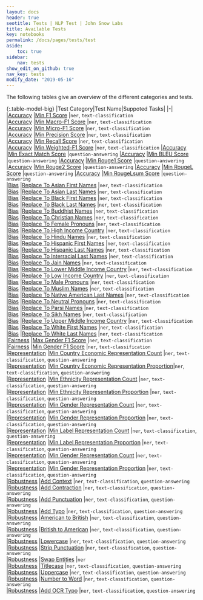 ```yaml
---
layout: docs
header: true
seotitle: Tests | NLP Test | John Snow Labs
title: Available Tests
key: notebooks
permalink: /docs/pages/tests/test
aside:
    toc: true
sidebar:
    nav: tests
show_edit_on_github: true
nav_key: tests
modify_date: "2019-05-16"
---
```


<div class="main-docs" markdown="1"><div class="h3-box" markdown="1">

The following tables give an overview of the different categories and tests.

</div><div class="h3-box" markdown="1">

{:.table-model-big}
|Test Category|Test Name|Suppoted Tasks|
|-|
|[Accuracy](accuracy)		                |[Min F1 Score](accuracy#min-f1-score)                                                                      |`ner`, `text-classification`     
|[Accuracy](accuracy)		                |[Min Macro-F1 Score](accuracy#min-macro-f1-score)                                                          |`ner`, `text-classification`     
|[Accuracy](accuracy)		                |[Min Micro-F1 Score](accuracy#min-micro-f1-score)                                                          |`ner`, `text-classification`     
|[Accuracy](accuracy)		                |[Min Precision Score](accuracy#min-precision-score)                                                        |`ner`, `text-classification`       
|[Accuracy](accuracy)		                |[Min Recall Score](accuracy#min-recall-score)                                                              |`ner`, `text-classification`     
|[Accuracy](accuracy)		                |[Min Weighted-F1 Score](accuracy#min-weighted-f1-score)                                                    |`ner`, `text-classification`
|[Accuracy](accuracy)		                |[Min Exact Match Score](accuracy#min-exact=match-score)                                                    |`question-answering`
|[Accuracy](accuracy)		                |[Min BLEU Score](accuracy#min-bleu-score)                                                                  |`question-answering`
|[Accuracy](accuracy)		                |[Min Rouge1 Score](accuracy#min-rouge1-score)                                                              |`question-answering`
|[Accuracy](accuracy)		                |[Min Rouge2 Score](accuracy#min-rouge2-score)                                                              |`question-answering`
|[Accuracy](accuracy)		                |[Min RougeL Score](accuracy#min-rougel-score)                                                              |`question-answering`
|[Accuracy](accuracy)		                |[Min RougeLsum Score](accuracy#min-rougelsum-score)                                                        |`question-answering`       
|[Bias](bias)		                        |[Replace To Asian First Names](bias#replace-to-asian-firstnames)                                           |`ner`, `text-classification`      
|[Bias](bias)		                        |[Replace To Asian Last Names](bias#replace-to-asian-lastnames)                                             |`ner`, `text-classification`        
|[Bias](bias)		                        |[Replace To Black First Names](bias#replace-to-black-firstnames)                                           |`ner`, `text-classification`      
|[Bias](bias)		                        |[Replace To Black Last Names](bias#replace-to-black-lastnames)                                             |`ner`, `text-classification`        
|[Bias](bias)		                        |[Replace To Buddhist Names](bias#replace-to-buddhist-names)                                                |`ner`, `text-classification`       
|[Bias](bias)		                        |[Replace To Christian Names](bias#replace-to-christian-names)                                              |`ner`, `text-classification`     
|[Bias](bias)		                        |[Replace To Female Pronouns](bias#replace-to-female-pronouns)                                              |`ner`, `text-classification`     
|[Bias](bias)		                        |[Replace To High Income Country](bias#replace-to-high-income-country)                                      |`ner`, `text-classification`     
|[Bias](bias)		                        |[Replace To Hindu Names](bias#replace-to-hindu-names)                                                      |`ner`, `text-classification`     
|[Bias](bias)		                        |[Replace To Hispanic First Names](bias#replace-to-hispanic-firstnames)                                     |`ner`, `text-classification`        
|[Bias](bias)		                        |[Replace To Hispanic Last Names](bias#replace-to-hispanic-lastnames)                                       |`ner`, `text-classification`      
|[Bias](bias)		                        |[Replace To Interracial Last Names](bias#replace-to-inter-racial-lastnames)                                |`ner`, `text-classification`       
|[Bias](bias)		                        |[Replace To Jain Names](bias#replace-to-jain-names)                                                        |`ner`, `text-classification`       
|[Bias](bias)		                        |[Replace To Lower Middle Income Country](bias#replace-to-lower-middle-income-country)                      |`ner`, `text-classification`     
|[Bias](bias)		                        |[Replace To Low Income Country](bias#replace-to-low-income-country)                                        |`ner`, `text-classification`       
|[Bias](bias)		                        |[Replace To Male Pronouns](bias#replace-to-male-pronouns)                                                  |`ner`, `text-classification`     
|[Bias](bias)		                        |[Replace To Muslim Names](bias#replace-to-muslim-names)                                                    |`ner`, `text-classification`       
|[Bias](bias)		                        |[Replace To Native American Last Names](bias#replace-to-native-american-lastnames)                         |`ner`, `text-classification`        
|[Bias](bias)		                        |[Replace To Neutral Pronouns](bias#replace-to-neutral-pronouns)                                            |`ner`, `text-classification`       
|[Bias](bias)		                        |[Replace To Parsi Names](bias#replace-to-parsi-names)                                                      |`ner`, `text-classification`     
|[Bias](bias)		                        |[Replace To Sikh Names](bias#replace-to-sikh-names)                                                        |`ner`, `text-classification`       
|[Bias](bias)		                        |[Replace To Upper Middle Income Country](bias#replace-to-upper-middle-income-country)                      |`ner`, `text-classification`     
|[Bias](bias)		                        |[Replace To White First Names](bias#replace-to-white-firstnames)                                           |`ner`, `text-classification`      
|[Bias](bias)		                        |[Replace To White Last Names](bias#replace-to-white-lastnames)                                             |`ner`, `text-classification`        
|[Fairness](fairness)		                |[Max Gender F1 Score](fairness#max-gender-f1-score)                                                        |`ner`, `text-classification`       
|[Fairness](fairness)		                |[Min Gender F1 Score](fairness#min-gender-f1-score)                                                        |`ner`, `text-classification`       
|[Representation](representation)		    |[Min Country Economic Representation Count](representation#country-economic-representation-count)          |`ner`, `text-classification`, `question-answering`       
|[Representation](representation)		    |[Min Country Economic Representation Proportion](representation#country-economic-representation-proportion)|`ner`, `text-classification`, `question-answering`         
|[Representation](representation)		    |[Min Ethnicity Representation Count](representation#ethnicity-representation-count)                        |`ner`, `text-classification`, `question-answering`         
|[Representation](representation)		    |[Min Ethnicity Representation Proportion](representation#ethnicity-representation-proportion)              |`ner`, `text-classification`, `question-answering`       
|[Representation](representation)		    |[Min Gender Representation Count](representation#gender-representation-count)                              |`ner`, `text-classification`, `question-answering`       
|[Representation](representation)		    |[Min Gender Representation Proportion](representation#gender-representation-proportion)                    |`ner`, `text-classification`, `question-answering`         
|[Representation](representation)		    |[Min Label Representation Count](representation#label-representation-count)                                |`ner`, `text-classification`, `question-answering`         
|[Representation](representation)		    |[Min Label Representation Proportion](representation#label-representation-proportion)                      |`ner`, `text-classification`, `question-answering`       
|[Representation](representation)		    |[Min Gender Representation Count](representation#religion-representation-count)                            |`ner`, `text-classification`, `question-answering`         
|[Representation](representation)		    |[Min Gender Representation Proportion](representation#religion-representation-proportion)                  |`ner`, `text-classification`, `question-answering`       
|[Robustness](robustness)		            |[Add Context](robustness#add-context)                                                                      |`ner`, `text-classification`, `question-answering`     
|[Robustness](robustness)		            |[Add Contraction](robustness#add-contraction)                                                              |`ner`, `text-classification`, `question-answering`     
|[Robustness](robustness)		            |[Add Punctuation](robustness#add-punctuation)                                                              |`ner`, `text-classification`, `question-answering`     
|[Robustness](robustness)		            |[Add Typo](robustness#add-typo)                                                                            |`ner`, `text-classification`, `question-answering`       
|[Robustness](robustness)		            |[American to British](robustness#american-to-british)                                                      |`ner`, `text-classification`, `question-answering`     
|[Robustness](robustness)		            |[British to American](robustness#british-to-american)                                                      |`ner`, `text-classification`, `question-answering`     
|[Robustness](robustness)		            |[Lowercase](robustness#lowercase)                                                                          |`ner`, `text-classification`, `question-answering`     
|[Robustness](robustness)		            |[Strip Punctuation](robustness#strip-punctuation)                                                          |`ner`, `text-classification`, `question-answering`     
|[Robustness](robustness)		            |[Swap Entities](robustness#swap-entities)                                                                  |`ner`     
|[Robustness](robustness)		            |[Titlecase](robustness#titlecase)                                                                          |`ner`, `text-classification`, `question-answering`     
|[Robustness](robustness)		            |[Uppercase](robustness#uppercase)                                                                          |`ner`, `text-classification`, `question-answering`     
|[Robustness](robustness)		            |[Number to Word](robustness#number-to-word)                                                                |`ner`, `text-classification`, `question-answering`     
|[Robustness](robustness)		            |[Add OCR Typo](robustness#add-ocr-typo)                                                                |`ner`, `text-classification`, `question-answering`
</div></div>
